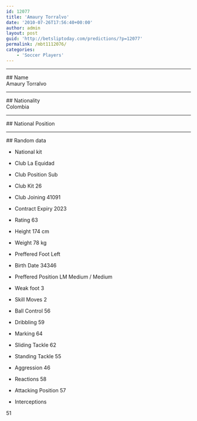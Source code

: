 ```yaml
---
id: 12077
title: 'Amaury Torralvo'
date: '2010-07-26T17:56:40+00:00'
author: admin
layout: post
guid: 'http://betsliptoday.com/predictions/?p=12077'
permalink: /mbt1112076/
categories:
    - 'Soccer Players'
---
```


- - - - - -

\## Name  
 Amaury Torralvo

- - - - - -

\## Nationality  
 Colombia

- - - - - -

\## National Position

- - - - - -

\## Random data

- National kit
- Club
 La Equidad

- Club Position
 Sub

- Club Kit
 26

- Club Joining
 41091

- Contract Expiry
 2023

- Rating
 63

- Height
 174 cm

- Weight
 78 kg

- Preffered Foot
 Left

- Birth Date
 34346

- Preffered Position
 LM Medium / Medium

- Weak foot
 3

- Skill Moves
 2

- Ball Control
 56

- Dribbling
 59

- Marking
 64

- Sliding Tackle
 62

- Standing Tackle
 55

- Aggression
 46

- Reactions
 58

- Attacking Position
 57

- Interceptions

 51